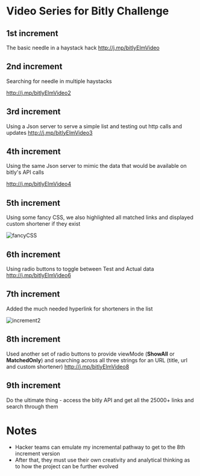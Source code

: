 
# Video Series for Bitly Challenge


## 1st increment
The basic needle in a haystack hack 
http://j.mp/bitlyElmVideo

## 2nd increment
Searching for needle in multiple haystacks 

http://j.mp/bitlyElmVideo2

## 3rd increment
Using a Json server to serve a simple list and testing out http calls and updates 
http://j.mp/bitlyElmVideo3

## 4th increment

Using the same Json server to mimic the data that would be available on bitly's API calls 

http://j.mp/bitlyElmVideo4

## 5th increment 

Using some fancy CSS, we also highlighted all matched links and displayed custom shortener if they exist 

![fancyCSS](https://files.gitter.im/kgashok/advik/5bku/Screenshot-2018-11-07-at-16.58.47.png)

## 6th increment 

Using radio buttons to toggle between Test and Actual data
http://j.mp/bitlyElmVideo6

## 7th increment 

Added the much needed hyperlink for shorteners in the list 

![increment2](http://bit.ly/incrementPic2)

## 8th increment
Used another set of radio buttons to provide viewMode (**ShowAll** or **MatchedOnly**) and searching across all three strings for an URL (title, url and custom shortener)
http://j.mp/bitlyElmVideo8 

## 9th increment
Do the ultimate thing - access the bitly API and get all the 25000+ links and search through them 

# Notes

- Hacker teams can emulate my incremental pathway to get to the 8th increment version 
- After that, they must use their own creativity and analytical thinking as to how the project can be further evolved 

